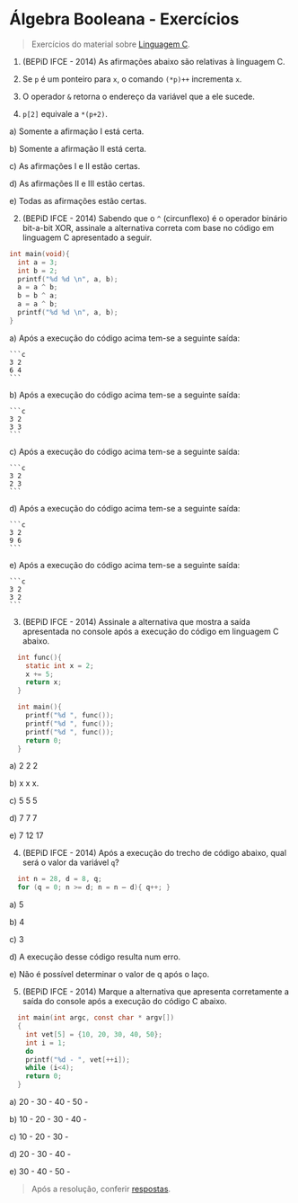 # Álgebra Booleana - Exercícios

> Exercícios do material sobre [Linguagem C](/material/linguagem-C).

1. (BEPiD IFCE - 2014) As afirmações abaixo são relativas à linguagem C.

  1. Se `p` é um ponteiro para `x`, o comando `(*p)++` incrementa `x`.
  2. O operador `&` retorna o endereço da variável que a ele sucede.
  3. `p[2]` equivale a `*(p+2)`.

  a) Somente a afirmação I está certa.

  b) Somente a afirmação II está certa.

  c) As afirmações I e II estão certas.

  d) As afirmações II e III estão certas.

  e) Todas as afirmações estão certas.

2. (BEPiD IFCE - 2014) Sabendo que o `^` (circunflexo) é o operador binário bit-a-bit XOR, assinale a alternativa correta com base no código em linguagem C apresentado a seguir.

  ```c
  int main(void){
    int a = 3;
    int b = 2;
    printf("%d %d \n", a, b);
    a = a ^ b;
    b = b ^ a;
    a = a ^ b;
    printf("%d %d \n", a, b);
  }
  ```

  a) Após a execução do código acima tem-se a seguinte saída:

    ```c
    3 2
    6 4
    ```

  b) Após a execução do código acima tem-se a seguinte saída:

    ```c
    3 2
    3 3
    ```

  c) Após a execução do código acima tem-se a seguinte saída:

    ```c
    3 2
    2 3
    ```

  d) Após a execução do código acima tem-se a seguinte saída:

    ```c
    3 2
    9 6
    ```

  e) Após a execução do código acima tem-se a seguinte saída:

    ```c
    3 2
    3 2
    ```

3. (BEPiD IFCE - 2014) Assinale a alternativa que mostra a saída apresentada no console após a execução do código em linguagem C abaixo.

  ```c
    int func(){
      static int x = 2;
      x += 5;
      return x;
    }

    int main(){
      printf("%d ", func());
      printf("%d ", func());
      printf("%d ", func());
      return 0;
    }
  ```

  a) 2 2 2

  b) x x x.

  c) 5 5 5

  d) 7 7 7

  e) 7 12 17

4. (BEPiD IFCE - 2014) Após a execução do trecho de código abaixo, qual será o valor da variável `q`?

  ```c
    int n = 28, d = 8, q;
    for (q = 0; n >= d; n = n – d){ q++; }
  ```

  a) 5

  b) 4

  c) 3

  d) A execução desse código resulta num erro.

  e) Não é possível determinar o valor de q após o laço.

5. (BEPiD IFCE - 2014) Marque a alternativa que apresenta corretamente a saída do console após a execução do código C abaixo.

  ```c
    int main(int argc, const char * argv[])
    {
      int vet[5] = {10, 20, 30, 40, 50};
      int i = 1;
      do
      printf("%d - ", vet[++i]);
      while (i<4);
      return 0;
    }
  ```

  a) 20 - 30 - 40 - 50 -

  b) 10 - 20 - 30 - 40 -

  c) 10 - 20 - 30 -

  d) 20 - 30 - 40 -

  e) 30 - 40 - 50 -

> Após a resolução, conferir [respostas](respostas.md).

